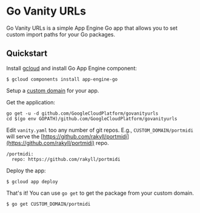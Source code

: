 # Go Vanity URLs

Go Vanity URLs is a simple App Engine Go app that allows you
to set custom import paths for your Go packages.

## Quickstart

Install [gcloud](https://cloud.google.com/sdk/downloads) and install Go App Engine component:

```
$ gcloud components install app-engine-go
```

Setup a [custom domain](https://cloud.google.com/appengine/docs/standard/python/using-custom-domains-and-ssl) for your app.

Get the application:
```
go get -u -d github.com/GoogleCloudPlatform/govanityurls
cd $(go env GOPATH)/github.com/GoogleCloudPlatform/govanityurls
```

Edit `vanity.yaml` too any number of git repos. E.g., `CUSTOM_DOMAIN/portmidi` will
serve the [https://github.com/rakyll/portmidi](https://github.com/rakyll/portmidi) repo.

```
/portmidi:
  repo: https://github.com/rakyll/portmidi
```

Deploy the app:

```
$ gcloud app deploy
```

That's it! You can use `go get` to get the package from your custom domain.

```
$ go get CUSTOM_DOMAIN/portmidi
```
